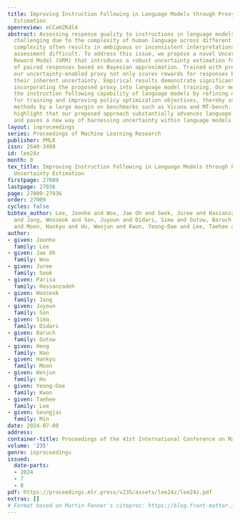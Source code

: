 ```yaml
---
title: Improving Instruction Following in Language Models through Proxy-Based Uncertainty
  Estimation
openreview: eCCaHZKdl4
abstract: Assessing response quality to instructions in language models is vital but
  challenging due to the complexity of human language across different contexts. This
  complexity often results in ambiguous or inconsistent interpretations, making accurate
  assessment difficult. To address this issue, we propose a novel Uncertainty-aware
  Reward Model (URM) that introduces a robust uncertainty estimation for the quality
  of paired responses based on Bayesian approximation. Trained with preference datasets,
  our uncertainty-enabled proxy not only scores rewards for responses but also evaluates
  their inherent uncertainty. Empirical results demonstrate significant benefits of
  incorporating the proposed proxy into language model training. Our method boosts
  the instruction following capability of language models by refining data curation
  for training and improving policy optimization objectives, thereby surpassing existing
  methods by a large margin on benchmarks such as Vicuna and MT-bench. These findings
  highlight that our proposed approach substantially advances language model training
  and paves a new way of harnessing uncertainty within language models.
layout: inproceedings
series: Proceedings of Machine Learning Research
publisher: PMLR
issn: 2640-3498
id: lee24z
month: 0
tex_title: Improving Instruction Following in Language Models through Proxy-Based
  Uncertainty Estimation
firstpage: 27009
lastpage: 27036
page: 27009-27036
order: 27009
cycles: false
bibtex_author: Lee, Joonho and Woo, Jae Oh and Seok, Juree and Hassanzadeh, Parisa
  and Jang, Wooseok and Son, Juyoun and Didari, Sima and Gutow, Baruch and Hao, Heng
  and Moon, Hankyu and Hu, Wenjun and Kwon, Yeong-Dae and Lee, Taehee and Min, Seungjai
author:
- given: Joonho
  family: Lee
- given: Jae Oh
  family: Woo
- given: Juree
  family: Seok
- given: Parisa
  family: Hassanzadeh
- given: Wooseok
  family: Jang
- given: Juyoun
  family: Son
- given: Sima
  family: Didari
- given: Baruch
  family: Gutow
- given: Heng
  family: Hao
- given: Hankyu
  family: Moon
- given: Wenjun
  family: Hu
- given: Yeong-Dae
  family: Kwon
- given: Taehee
  family: Lee
- given: Seungjai
  family: Min
date: 2024-07-08
address:
container-title: Proceedings of the 41st International Conference on Machine Learning
volume: '235'
genre: inproceedings
issued:
  date-parts:
  - 2024
  - 7
  - 8
pdf: https://proceedings.mlr.press/v235/assets/lee24z/lee24z.pdf
extras: []
# Format based on Martin Fenner's citeproc: https://blog.front-matter.io/posts/citeproc-yaml-for-bibliographies/
---
```

